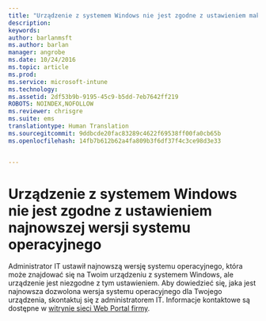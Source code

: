```yaml
---
title: "Urządzenie z systemem Windows nie jest zgodne z ustawieniem maksymalnej wersji systemu operacyjnego | Microsoft Intune"
description: 
keywords: 
author: barlanmsft
ms.author: barlan
manager: angrobe
ms.date: 10/24/2016
ms.topic: article
ms.prod: 
ms.service: microsoft-intune
ms.technology: 
ms.assetid: 2df53b9b-9195-45c9-b5dd-7eb7642ff219
ROBOTS: NOINDEX,NOFOLLOW
ms.reviewer: chrisgre
ms.suite: ems
translationtype: Human Translation
ms.sourcegitcommit: 9ddbcde20fac83289c4622f69538ff00fa0cb65b
ms.openlocfilehash: 14fb7b612b62a4fa809b3f6df37f4c3ce98d3e33


---
```



# <a name="windows-device-doesnt-comply-with-the-setting-for-the-latest-operating-system-version"></a>Urządzenie z systemem Windows nie jest zgodne z ustawieniem najnowszej wersji systemu operacyjnego

Administrator IT ustawił najnowszą wersję systemu operacyjnego, która może znajdować się na Twoim urządzeniu z systemem Windows, ale urządzenie jest niezgodne z tym ustawieniem. Aby dowiedzieć się, jaka jest najnowsza dozwolona wersja systemu operacyjnego dla Twojego urządzenia, skontaktuj się z administratorem IT. Informacje kontaktowe są dostępne w [witrynie sieci Web Portal firmy](http://portal.manage.microsoft.com).



<!--HONumber=Nov16_HO1-->


